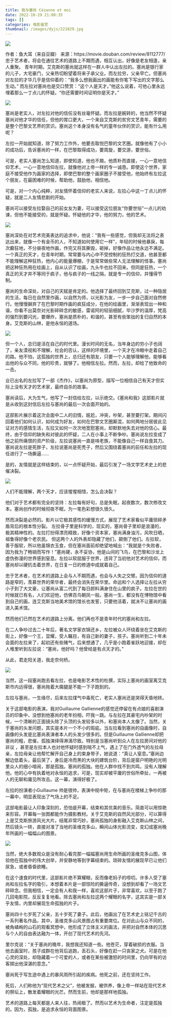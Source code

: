 ```yaml
---
title: 我与塞尚 Cézanne et moi
date: 2022-10-29 21:08:35
tags: []
categories: 电影鉴赏
thumbnail: /images/dyjs/221029.jpg
---
```


![](https://oss.deqiang.wang/img/221029.jpg)
<!--more-->

<div class="notification is-success is-size-6">
	作者：鱼大耳（来自豆瓣） 来源：https://movie.douban.com/review/8112777/
</div>
忠于艺术者，将会在通往艺术的道路上不期而遇，相互认出，好像是老友相逢，亲人重聚。 青年时期，艾克斯的塞尚就这样在一群人中认出左拉的。塞尚是银行家的儿子，大宅豪门，父亲热切盼望着将来子承父业。而左拉穷，父亲早亡。但塞尚对左拉的才华几乎是信仰着的：“我多么想我画出的画能有你笔下写出的文字那么生动。” 而左拉对塞尚也是交口赞赏：“这个人是天才。”他这么说着，可他心里永远埋着那么一丁点儿的怀疑。“你还需要时间证明你是天才。” 

![](https://oss.deqiang.wang/img/IMG_0684.JPG)

塞尚是老实人，对左拉对他的信任没有丝毫怀疑。而左拉是婉转的，他当然不怀疑塞尚对他才华的信任，但他的胃口更大，一个来自艾克斯的贫穷文艺青年，需要的是整个巴黎文艺界的赏识。塞尚这个本身没有名气的童年伙伴的赏识，能有什么用呢？ 

左拉一开始就知道，除了努力工作外，他要去取悦巴黎的文艺圈。就像他有了小小的成功后，告诉塞尚的一样，在巴黎取得成功，要周旋，要交游，要世俗。 

可是，老实人塞尚怎么知道，即使知道，他也不屑。他质朴而直接，一心一意地信仰艺术，一心一意地信仰左拉，就像他对上帝一样的专一诚恳。即使这个世界，家庭不接受他作为画家的选择，即使巴黎的整个画家圈子不接受他，他始终有左拉这个朋友，在最困难的时候，帮助他，鼓励他，相信他。 

可是，对一个内心纯粹，对友情怀着信仰的老实人来说，左拉心中这一丁点儿的怀疑，就是二人友情悲剧的开始。 

塞尚可以接受左拉娶自己的前女友为妻，可以接受这位朋友“你要世俗”一点儿的劝谏，但他不能接受的，就是怀疑。怀疑他的才华，他的努力，他的艺术。 

![](https://oss.deqiang.wang/img/IMG_0683.JPG)

塞尚深处在对艺术完美表达的追求中，他说：“我有一些感觉，但我却无法将之表达出来，就像一个有金币的人，不知道如何使用它一样”，年轻的时候他暴戾，每次癫狂地，不分昼夜地作画，作完又将其撕毁，砸掉，好像作品让他永远不满足。一个真正的天才，在青年时期，常常要与内心中不受控制的狂热打交道，他甚至都不能理解这种狂热，他内心的能量爆棚，于是常常做些常人无法理解的怪事。塞尚把这种狂热用在绘画上，自从认识了绘画，九头牛也拉不回来。但同是狂热，一个真正的天才并不等同于疯子，他与疯子的一线之隔，就是专一的信仰，并懂得节制。

塞尚的生命深处，对自己的天赋是肯定的。他选择了最终回到艾克斯，过一种隐居的生活，每日在自然里作画，以自然为师，以光影为友，一步一步自己面对自然修行。他慢慢摒弃了在巴黎时期作画的疯狂成分，在他的绘画里，渐渐表现出一种和谐，你看不出莫奈对光影碎碎念的敏感，雷诺阿的轻丽细腻，毕沙罗的温厚，梵高的强烈到要闪光，要爆炸，塞尚是质朴的，和谐的，甚至有些笨拙的复归自然的本身。艾克斯的山林，是他永恒的道场。 

![](https://oss.deqiang.wang/img/IMG_0681.JPG)

但一个人，总归是活在自己的时代里。漫长时间的无名，当年身边的穷小子也阔了，亲友漠视和不理解，社会的否认，这样的环境里，一个天才在冷眼中走着自己的路。他不怕，这孤独的世界上，总归还有朋友，只要一个人能够理解他，能够看出他的与众不同，他的珍贵，就够了。他相信左拉。然而，左拉，却给了他致命的一击。 

业已出名的左拉写了一部《杰作》，以塞尚为原型，描写一位相信自己有天才但实际上没有天才的艺术家，最终自杀的故事。 

塞尚读后，大为生气，他写了一封信给左拉，以示绝交。《塞尚和我》这部影片就是从收到这封信后左拉与塞尚的最后一次会面开始的。 

这部影片展示着这次会面中二人的旧情，尴尬，冲突，吵架，甚至要打架。期间闪回着他们如何认识，如何成为好友，如何在巴黎文艺圈厮混，如何两地分居彼此见证对方的感情生活，左拉又如何一次次地宽慰塞尚，却默默地失去对他的信心。最终，由于信仰的缺失和对彼此的怀疑，二人在小事上不断争吵。塞尚说左拉变成了他之前所痛恨的资产阶级，左拉说塞尚一直是啃老族，不能像自己一样自食其力。塞尚说左拉是死胖子，左拉说塞尚是死秃子，然后又围绕着塞尚的前任和左拉的现任进行了一场撕逼…… 

是的，友情就是这样结束的，以一点怀疑开始，最后引发了一场文学艺术史上的悲催决裂。 

![](https://oss.deqiang.wang/img/IMG_0678.jpeg)

人们不能理解，两个天才，应该惺惺相惜，怎么会决裂？ 

他们对于艺术都有完全的坚持：左拉每有好句，总是失眠，起夜数次，数次修改文本。塞尚创作的时候彻夜不眠，为一笔色彩想很久很久。

 然而决裂是必然的。影片以它极其感性的缓慢方式，展现了艺术家看似平庸琐碎矛盾背后的根本性分裂。 左拉骨子里是科学的，现实的，塞尚骨子里却是浪漫的，极其精神性的。左拉打扮得漂亮精致，好像个资本家，塞尚满身油污，风吹日晒，祖鲁得好像个老农民。 但这两个人的外表却隐藏了他们，颠倒了他们。左拉软，善于服软，所以他虽锦衣玉食，但在塞尚面前却绝望地喊出：“我就是个失败者，因为我为了畅销而写作！”塞尚硬，永不妥协，他是山间的飞鸟，在巴黎和沙龙上虚伪弥漫的世界感到窒息。左拉以软屈服于世界，违背了当初他对艺术的信仰，而塞尚却以硬抗击着世界，在日复一日的修道中成就着自己。

忠于艺术者，在艺术的道路上会与人不期而遇，也会与人失之交臂。因为信仰的道路是窄的，羡慕世界的荣华者，最终会消失在荣华里。命运和个人选择让左拉从穷小子到了大文豪，让塞尚从富二代到了每日颜料满身住在山里的疯子。左拉在世的时候就已有名，人们欢迎他，仿佛百鸟朝凤一般。塞尚一生，都没有在博物馆中看到自己的画，连艾克斯当地美术馆的馆长也发誓，只要他活着，就决不让塞尚的画进入美术馆。

然而他们已然在艺术的道路上分离。他们再也不是青年时代的塞尚和左拉。

 在二人争吵过去二十年后，著名文学家衣锦还乡，左拉被众人环绕着坐在艾克斯的街上，好像一个王，显耀，受人瞩目，有自己新的妻子，孩子。塞尚听到二十年未会面的左拉来了，起初还有些赌气，后来想通了，几乎是小跑着雀跃地迎接，却在人堆里听到左拉说：“塞尚，他好吗？他曾经是有点天才的。”

 从此，君走阳关道，我走奈何桥。 

![](https://oss.deqiang.wang/img/IMG_0677.JPG)

当然，这一段塞尚跑去看左拉，也是电影艺术性的杜撰，实际上塞尚的画室离艾克斯市内远得很，塞尚拖着大瘸腿是不能一下子跑到的。 

左拉与塞尚，一生缘尽，后来左拉煤气中毒死亡，老实人塞尚还是哭得天昏地转。 

关于这部电影的表演，我对Guillaume Gallienne的感觉还停留在有点娘的喜剧演员的印象中，没想到他塞尚的老年扮相，吓我一跳。与左拉在其豪宅内吵架的时候，一个清晰的正面镜头除了头顶的头发较多以外，和塞尚本人太像了。当然，关于塞尚的头发问题，其实是本片一个不小的瑕疵。当左拉看到塞尚的自画像时，自画像的头发是比塞尚表演者本人的头发少很多的。但是Guillaume Gallienne却把塞尚的粗，悲催，孤独演绎得淋漓尽致。特别是当塞尚听到众人在左拉房间对他的非议 ，甚至是左拉本人也对他怀疑时感到喘不上气，遇上了在门外透气的左拉母亲，左拉母亲让他帮忙解开自己身上的束身带子，她说道：“真让人窒息。”塞尚边解边低着头，最后哭了，身后是冷而黑的大块的建筑台阶，背后是窗户明艳的光明里众人的细小喧闹，那是孤独。塞尚的孤独。他在人群中找不到共鸣，没有人理解他。他的心中有执着地对永恒的追求，可是，现实却被平庸的世俗所牵扯，一再被人的无聊和庸见所攻击。这一幕，演得好极了。 

左拉的扮演者小Guillaume 帅是很帅，表演中规中矩，在与塞尚在楼梯上争吵的那一幕中，明显表现出了气场上的不足。 

这部电影最让人印象深刻的，恐怕是开幕，结束和其优美的音乐。简直可以用惊艳来形容。开幕每一张图都能作为摄影教材。关于艾克斯的自然风光部分，可以算得上是艾克斯旅游风光大片。结尾非常巧妙，塞尚孤独的身影融入艾克斯山林之间，然后镜头一转，直接对准了当地的圣维克多山，瞬间山体光影流变，变幻成塞尚晚年所画的一幅幅山的图景。 

![](https://oss.deqiang.wang/img/IMG_0694.JPG)

当然，绝大多数观众是没有耐心看完那一幅幅塞尚用生命所画的圣维克多山图，体验他在孤独中的伟大创举，并安静地等到字幕结束的。琐碎友情的展现早已让他们尿急，或者昏昏欲睡。 

在这个速食的时代里，这部影片绝不算耀眼，反而像老妈子的唠叨。许多人受了塞尚和左拉名字的吸引，本想着本片是一部惊险的撕逼传奇，没想到却看了一场文艺碎碎念。但我相信，一定会有人和我一样，喜欢这部片子，非常喜欢，以至于跑了几回电影院，反反复复地看。除去塞尚和左拉这两个耀眼的名字，这其实是一部关乎友情，内里却展现生命孤独的片子。

塞尚四十七岁死了父亲，五十岁死了妻子。此后，他画出了在艺术史上铭记千古的一系列著名作品，其中，圣维克多山风景图占有重要席位。在对此山与众不同的，棱角嶙峋的山石的观看冥想中，他形成了立体主义的画法，并把对自然本体的沉思与个人的自由表达融为一体，开创了现代艺术的先河。 

里尔克说：“关于塞尚的晚年，我想我还知道一些。他苍茫，穿着破损的衣服。当他去画室时，孩子成群在他背后追跑，丢石头，好像在赶一只丧家之犬。可是在他心灵的深处，却隐藏着一个可爱的人，或者在某些被激怒的时间里，仍向罕有的访客掷出他深湛的意念。” 

塞尚死于写生途中遇上的暴风雨所引起的疾病。他死之前，还在坚持工作。 

死后，人们称他为“现代艺术之父”，他被发掘，被供养，像上帝一样站在现代艺术的祭坛上，散发着耀眼的光芒。然而生前，他却是那样地孤独。 

艺术的道路上每天都是人来人往，热闹极了。然而以艺术为生命者，注定是孤独的。因为，孤独，是追求永恒的背面图景。
